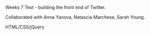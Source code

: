 Weeks 7 Test - building the front end of Twitter.

Collaborated with Anna Yanova, Natascia Marchese, Sarah Young.

HTML/CSS/jQuery
